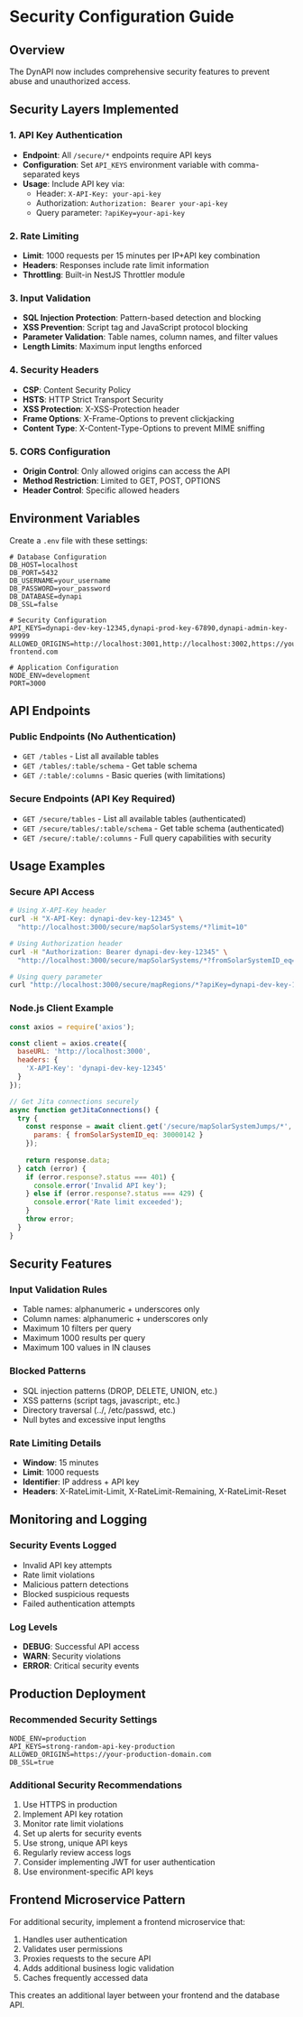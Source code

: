 # Security Configuration Guide

## Overview
The DynAPI now includes comprehensive security features to prevent abuse and unauthorized access.

## Security Layers Implemented

### 1. API Key Authentication
- **Endpoint**: All `/secure/*` endpoints require API keys
- **Configuration**: Set `API_KEYS` environment variable with comma-separated keys
- **Usage**: Include API key via:
  - Header: `X-API-Key: your-api-key`
  - Authorization: `Authorization: Bearer your-api-key`
  - Query parameter: `?apiKey=your-api-key`

### 2. Rate Limiting
- **Limit**: 1000 requests per 15 minutes per IP+API key combination
- **Headers**: Responses include rate limit information
- **Throttling**: Built-in NestJS Throttler module

### 3. Input Validation
- **SQL Injection Protection**: Pattern-based detection and blocking
- **XSS Prevention**: Script tag and JavaScript protocol blocking
- **Parameter Validation**: Table names, column names, and filter values
- **Length Limits**: Maximum input lengths enforced

### 4. Security Headers
- **CSP**: Content Security Policy
- **HSTS**: HTTP Strict Transport Security
- **XSS Protection**: X-XSS-Protection header
- **Frame Options**: X-Frame-Options to prevent clickjacking
- **Content Type**: X-Content-Type-Options to prevent MIME sniffing

### 5. CORS Configuration
- **Origin Control**: Only allowed origins can access the API
- **Method Restriction**: Limited to GET, POST, OPTIONS
- **Header Control**: Specific allowed headers

## Environment Variables

Create a `.env` file with these settings:

```env
# Database Configuration
DB_HOST=localhost
DB_PORT=5432
DB_USERNAME=your_username
DB_PASSWORD=your_password
DB_DATABASE=dynapi
DB_SSL=false

# Security Configuration
API_KEYS=dynapi-dev-key-12345,dynapi-prod-key-67890,dynapi-admin-key-99999
ALLOWED_ORIGINS=http://localhost:3001,http://localhost:3002,https://your-frontend.com

# Application Configuration
NODE_ENV=development
PORT=3000
```

## API Endpoints

### Public Endpoints (No Authentication)
- `GET /tables` - List all available tables
- `GET /tables/:table/schema` - Get table schema
- `GET /:table/:columns` - Basic queries (with limitations)

### Secure Endpoints (API Key Required)
- `GET /secure/tables` - List all available tables (authenticated)
- `GET /secure/tables/:table/schema` - Get table schema (authenticated)
- `GET /secure/:table/:columns` - Full query capabilities with security

## Usage Examples

### Secure API Access
```bash
# Using X-API-Key header
curl -H "X-API-Key: dynapi-dev-key-12345" \
  "http://localhost:3000/secure/mapSolarSystems/*?limit=10"

# Using Authorization header
curl -H "Authorization: Bearer dynapi-dev-key-12345" \
  "http://localhost:3000/secure/mapSolarSystems/*?fromSolarSystemID_eq=30000142"

# Using query parameter
curl "http://localhost:3000/secure/mapRegions/*?apiKey=dynapi-dev-key-12345&limit=20"
```

### Node.js Client Example
```javascript
const axios = require('axios');

const client = axios.create({
  baseURL: 'http://localhost:3000',
  headers: {
    'X-API-Key': 'dynapi-dev-key-12345'
  }
});

// Get Jita connections securely
async function getJitaConnections() {
  try {
    const response = await client.get('/secure/mapSolarSystemJumps/*', {
      params: { fromSolarSystemID_eq: 30000142 }
    });
    
    return response.data;
  } catch (error) {
    if (error.response?.status === 401) {
      console.error('Invalid API key');
    } else if (error.response?.status === 429) {
      console.error('Rate limit exceeded');
    }
    throw error;
  }
}
```

## Security Features

### Input Validation Rules
- Table names: alphanumeric + underscores only
- Column names: alphanumeric + underscores only
- Maximum 10 filters per query
- Maximum 1000 results per query
- Maximum 100 values in IN clauses

### Blocked Patterns
- SQL injection patterns (DROP, DELETE, UNION, etc.)
- XSS patterns (script tags, javascript:, etc.)
- Directory traversal (../, /etc/passwd, etc.)
- Null bytes and excessive input lengths

### Rate Limiting Details
- **Window**: 15 minutes
- **Limit**: 1000 requests
- **Identifier**: IP address + API key
- **Headers**: X-RateLimit-Limit, X-RateLimit-Remaining, X-RateLimit-Reset

## Monitoring and Logging

### Security Events Logged
- Invalid API key attempts
- Rate limit violations
- Malicious pattern detections
- Blocked suspicious requests
- Failed authentication attempts

### Log Levels
- **DEBUG**: Successful API access
- **WARN**: Security violations
- **ERROR**: Critical security events

## Production Deployment

### Recommended Security Settings
```env
NODE_ENV=production
API_KEYS=strong-random-api-key-production
ALLOWED_ORIGINS=https://your-production-domain.com
DB_SSL=true
```

### Additional Security Recommendations
1. Use HTTPS in production
2. Implement API key rotation
3. Monitor rate limit violations
4. Set up alerts for security events
5. Use strong, unique API keys
6. Regularly review access logs
7. Consider implementing JWT for user authentication
8. Use environment-specific API keys

## Frontend Microservice Pattern

For additional security, implement a frontend microservice that:
1. Handles user authentication
2. Validates user permissions
3. Proxies requests to the secure API
4. Adds additional business logic validation
5. Caches frequently accessed data

This creates an additional layer between your frontend and the database API. 